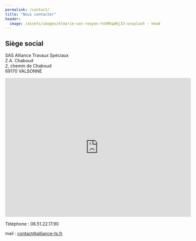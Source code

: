 ```yaml
---
permalink: /contact/
title: "Nous contacter"
header:
  image: /assets/images/elmarie-van-rooyen-YnhM5qAKjIU-unsplash - head.jpg
---
```


## Siège social

SAS Alliance Travaux Spéciaux  
Z.A. Chaboud  
2, chemin de Chaboud  
69170 VALSONNE

<iframe src="https://www.google.com/maps/embed?pb=!1m18!1m12!1m3!1d1144.5319113005157!2d4.43556702268754!3d45.93752573442605!2m3!1f0!2f0!3f0!3m2!1i1024!2i768!4f13.1!3m3!1m2!1s0x47f47acc04920993%3A0x9fb75253532ba665!2sCoffre%20Et%20Subtil%20(SARL)!5e1!3m2!1sfr!2sfr!4v1569018031974!5m2!1sfr!2sfr" width="600" height="450" frameborder="0" style="border:0;" allowfullscreen=""></iframe>

Téléphone : 06.51.22.17.90

mail : [contact@alliance-ts.fr](mailto:contact@alliance-ts.fr)